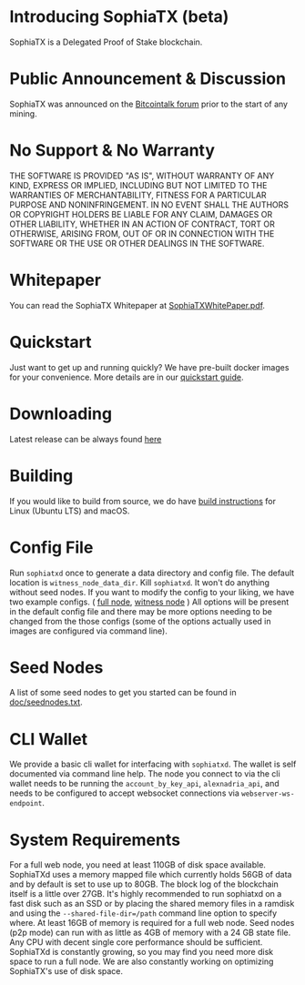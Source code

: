 # Introducing SophiaTX (beta)

SophiaTX is a Delegated Proof of Stake blockchain.

# Public Announcement & Discussion

SophiaTX was announced on the
[Bitcointalk forum](https://bitcointalk.org/index.php?topic=2214715.0) prior to
the start of any mining.

# No Support & No Warranty

THE SOFTWARE IS PROVIDED "AS IS", WITHOUT WARRANTY OF ANY KIND, EXPRESS OR
IMPLIED, INCLUDING BUT NOT LIMITED TO THE WARRANTIES OF MERCHANTABILITY,
FITNESS FOR A PARTICULAR PURPOSE AND NONINFRINGEMENT. IN NO EVENT SHALL THE
AUTHORS OR COPYRIGHT HOLDERS BE LIABLE FOR ANY CLAIM, DAMAGES OR OTHER
LIABILITY, WHETHER IN AN ACTION OF CONTRACT, TORT OR OTHERWISE, ARISING
FROM, OUT OF OR IN CONNECTION WITH THE SOFTWARE OR THE USE OR OTHER DEALINGS
IN THE SOFTWARE.

# Whitepaper

You can read the SophiaTX Whitepaper at [SophiaTXWhitePaper.pdf](https://www.sophiatx.com/storage/web/SophiaTX_Whitepaper_v1.9.pdf).

# Quickstart

Just want to get up and running quickly? We have pre-built docker images for your convenience. More details are in our [quickstart guide](doc/quickstartguide.md).

# Downloading

Latest release can be always found [here](https://github.com/SophiaTX/SophiaTX/releases)

# Building

If you would like to build from source, we do have [build instructions](doc/building.md) for Linux (Ubuntu LTS) and macOS.

# Config File

Run `sophiatxd` once to generate a data directory and config file. The default location is `witness_node_data_dir`. Kill `sophiatxd`. It won't do anything without seed nodes. If you want to modify the config to your liking, we have two example configs. ( [full node](contrib/fullnode_config.ini), [witness node](contrib/witness_config.ini) ) All options will be present in the default config file and there may be more options needing to be changed from the those configs (some of the options actually used in images are configured via command line).

# Seed Nodes

A list of some seed nodes to get you started can be found in
[doc/seednodes.txt](doc/seednodes.txt).

# CLI Wallet

We provide a basic cli wallet for interfacing with `sophiatxd`. The wallet is self documented via command line help. The node you connect to via the cli wallet needs to be running the `account_by_key_api`, `alexnadria_api`, and needs to be configured to accept websocket connections via `webserver-ws-endpoint`.

# System Requirements

For a full web node, you need at least 110GB of disk space available. SophiaTXd uses a memory mapped file which currently holds 56GB of data and by default is set to use up to 80GB. The block log of the blockchain itself is a little over 27GB. It's highly recommended to run sophiatxd on a fast disk such as an SSD or by placing the shared memory files in a ramdisk and using the `--shared-file-dir=/path` command line option to specify where. At least 16GB of memory is required for a full web node. Seed nodes (p2p mode) can run with as little as 4GB of memory with a 24 GB state file. Any CPU with decent single core performance should be sufficient. SophiaTXd is constantly growing, so you may find you need more disk space to run a full node. We are also constantly working on optimizing SophiaTX's use of disk space.
```


